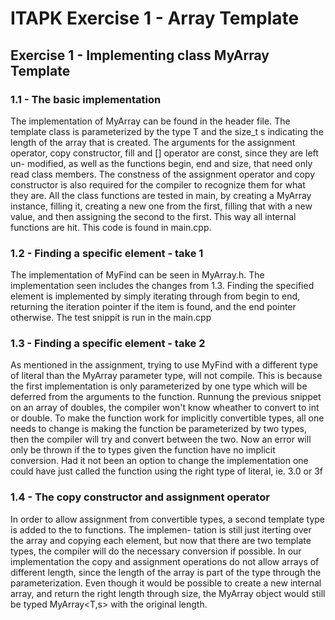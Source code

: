 ITAPK Exercise 1 - Array Template
=================================

## Exercise 1 - Implementing class MyArray Template

### 1.1 - The basic implementation
The implementation of MyArray can be found in the header file.
The template class is parameterized by the type T and the size_t s indicating the length of the array that is created.
The arguments for the assignment operator, copy constructor, fill and [] operator are const, since they are left un-
modified, as well as the functions begin, end and size, that need only read class members. The constness of the 
assignment operator and copy constructor is also required for the compiler to recognize them for what they are.
All the class functions are tested in main, by creating a MyArray instance, filling it, creating a new one from the
first, filling that with a new value, and then assigning the second to the first. This way all internal functions are 
hit. This code is found in main.cpp.

### 1.2 - Finding a specific element - take 1
The implementation of MyFind can be seen in MyArray.h. The implementation seen includes the changes from 1.3.
Finding the specified element is implemented by simply iterating through from begin to end, returning the iteration 
pointer if the item is found, and the end pointer otherwise.
The test snippit is run in the main.cpp

### 1.3 - Finding a specific element - take 2
As mentioned in the assignment, trying to use MyFind with a different type of literal than the MyArray parameter type, 
will not compile. This is because the first implementation is only parameterized by one type which will be deferred from
the arguments to the function. Runnung the previous snippet on an array of doubles, the compiler won't know wheather to 
convert to int or double. To make the function work for implicitly convertible types, all one needs to change is making 
the function be parameterized by two types, then the compiler will try and convert between the two. Now an error will 
only be thrown if the to types given the function have no implicit conversion. Had it not been an option to change the 
implementation one could have just called the function using the right type of literal, ie. 3.0 or 3f

### 1.4 - The copy constructor and assignment operator
In order to allow assignment from convertible types, a second template type is added to the to functions. The implemen-
tation is still just iterting over the array and copying each element, but now that there are two template types, the
compiler will do the necessary conversion if possible. In our implementation the copy and assignment operations do not
allow arrays of different length, since the length of the array is part of the type through the parameterization. Even
though it would be possible to create a new internal array, and return the right length through size, the MyArray object
would still be typed MyArray<T,s> with the original length.